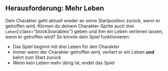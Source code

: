 ## Herausforderung: Mehr Leben

Dein Charakter geht aktuell wieder an seine Startposition zurück, wenn er getroffen wird. Können du deinem Charakter-Sprite auch drei `Leben`{:class="block3variables"} geben und ihm ein Leben verlieren lassen, wenn er getroffen wird? So könnte dein Spiel funktionieren:

+ Das Spiel beginnt mit drei Leben für den Charakter
+ Immer wenn der Charakter getroffen wird, verliert er ein Leben **und** kehrt zum Start zurück
+ Wenn kein Leben mehr übrig ist, endet das Spiel